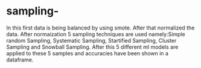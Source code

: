 # sampling-
In this first data is being balanced by using smote.
After that normalized the data.
After normaization 5 sampling techniques are used namely:Simple random Sampling, Systematic Sampling, Startified Sampling, Cluster Sampling and Snowball Sampling.
After this 5 different ml models are applied to these 5 samples and accuracies have been shown in a dataframe.
